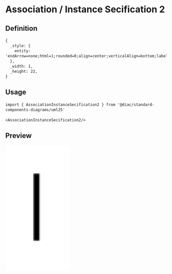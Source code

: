 # Association / Instance Secification 2

## Definition

```
{
  _style: { 
    entity: 'endArrow=none;html=1;rounded=0;align=center;verticalAlign=bottom;labelBackgroundColor=none;',
  },
  _width: 1,
  _height: 22,
}
```

## Usage

```
import { AssociationInstanceSecification2 } from '@diac/standard-components-diagrams/uml25'

<AssociationInstanceSecification2/>
```

## Preview

<img src="./association-instance-secification-2.png" width="200"/>

